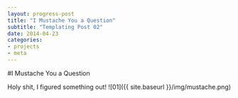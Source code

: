 ```yaml
---
layout: progress-post
title: "I Mustache You a Question"
subtitle: "Templating Post 02"
date: 2014-04-23
categories:
- projects
- meta
---
```


#I Mustache You a Question

Holy shit, I figured something out!
![01]({{ site.baseurl }}/img/mustache.png)